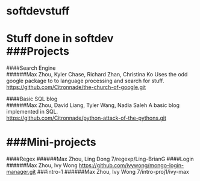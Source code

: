 softdevstuff
============

Stuff done in softdev<br>
###Projects
=========
####Search Engine<br>
######Max Zhou, Kyler Chase, Richard Zhan, Christina Ko
Uses the odd google package to to language processing and search for stuff.<br>
https://github.com/Citronnade/the-church-of-google.git

####Basic SQL blog <br>
######Max Zhou, David Liang, Tyler Wang, Nadia Saleh
A basic blog implemented in SQL.<br>
https://github.com/Citronnade/python-attack-of-the-pythons.git

###Mini-projects
============
####Regex
######Max Zhou, Ling Dong
7/regexp/Ling-BrianG
####Login
######Max Zhou, Ivy Wong
https://github.com/ivywong/mongo-login-manager.git
###intro-1
######Max Zhou, Ivy Wong
7/intro-proj1/ivy-max
